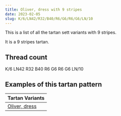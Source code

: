 ```yaml
---
title: Oliver, dress with 9 stripes
date: 2023-02-05
slug: K/6/LN42/R32/B40/R6/G6/R6/G6/LN/10
---
```

This is a list of all the tartan sett variants with 9 stripes.

It is a 9 stripes tartan.


## Thread count
K/6 LN42 R32 B40 R6 G6 R6 G6 LN/10

## Examples of this tartan pattern

| Tartan Variants |
|---------------|
| [Oliver, dress](/variants/k/6/ln42/r32/b40/r6/g6/r6/g6/ln/10-b304080-g008000-k000000-lne0e0e0-rd03030)||
